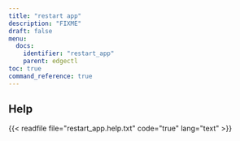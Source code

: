 ```yaml
---
title: "restart app"
description: "FIXME"
draft: false
menu:
  docs:
    identifier: "restart_app"
    parent: edgectl
toc: true
command_reference: true
---
```


## Help

{{< readfile file="restart_app.help.txt" code="true" lang="text" >}}
